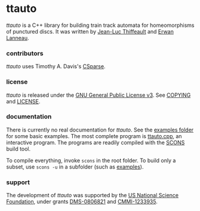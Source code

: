 # ttauto

*ttauto* is a C++ library for building train track automata for homeomorphisms of punctured discs.  It was written by [Jean-Luc Thiffeault][1] and [Erwan Lanneau][2].

### contributors

*ttauto* uses Timothy A. Davis's [CSparse][3].

### license

*ttauto* is released under the [GNU General Public License v3][4].  See [COPYING][5] and [LICENSE][6].

### documentation

There is currently no real documentation for *ttauto*.  See the [examples folder][7] for some basic examples.  The most complete program is [ttauto.cpp][8], an interactive program.  The programs are readily compiled with the [SCONS][9] build tool.

To compile everything, invoke `scons` in the root folder.  To build only a subset, use `scons -u` in a subfolder (such as [examples][7]).

### support

The development of *ttauto* was supported by the [US National Science Foundation][10], under grants [DMS-0806821][11] and [CMMI-1233935][12].

[1]: http://www.math.wisc.edu/~jeanluc/
[2]: http://www-fourier.ujf-grenoble.fr/~lanneau/
[3]: http://www.suitesparse.com
[4]: http://www.gnu.org/licenses/gpl-3.0.html
[5]: http://github.com/jeanluct/ttauto/raw/master/COPYING
[6]: http://github.com/jeanluct/ttauto/raw/master/LICENSE
[7]: http://github.com/jeanluct/ttauto/raw/master/examples
[8]: http://github.com/jeanluct/ttauto/raw/master/examples/ttauto.cpp
[9]: http://www.scons.org
[10]: http://www.nsf.gov
[11]: http://www.nsf.gov/awardsearch/showAward?AWD_ID=0806821
[12]: http://www.nsf.gov/awardsearch/showAward?AWD_ID=1233935
